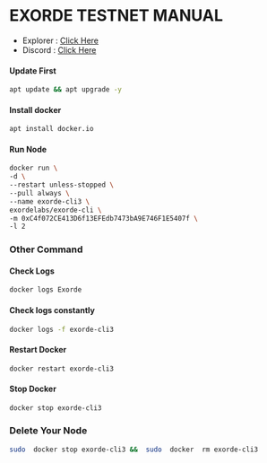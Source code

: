 # EXORDE TESTNET MANUAL

 * Explorer : [Click Here](https://explorer.exorde.network/)
 * Discord  : [Click Here](https://discord.gg/SV22kgMCnr)

#### Update First
```bash
apt update && apt upgrade -y
```

#### Install docker
```bash
apt install docker.io
```

#### Run Node
```bash
docker run \
-d \
--restart unless-stopped \
--pull always \
--name exorde-cli3 \
exordelabs/exorde-cli \
-m 0xC4f072CE413D6f13EFEdb7473bA9E746F1E5407f \
-l 2
```

### Other Command
#### Check Logs
```bash
docker logs Exorde
```

#### Check logs constantly
```bash
docker logs -f exorde-cli3
```

#### Restart Docker
```bash
docker restart exorde-cli3
```

#### Stop Docker
```bash
docker stop exorde-cli3
```

### Delete Your Node
```bash
sudo  docker stop exorde-cli3 &&  sudo  docker  rm exorde-cli3
```
